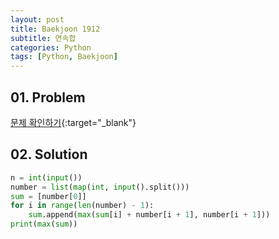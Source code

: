 ```yaml
---
layout: post
title: Baekjoon 1912
subtitle: 연속합
categories: Python
tags: [Python, Baekjoon]
---
```


## 01. Problem

[문제 확인하기](https://www.acmicpc.net/problem/1912){:target="_blank"}

## 02. Solution

```Python
n = int(input())
number = list(map(int, input().split()))
sum = [number[0]]
for i in range(len(number) - 1):
    sum.append(max(sum[i] + number[i + 1], number[i + 1]))
print(max(sum))
```
